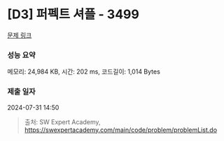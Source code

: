 # [D3] 퍼펙트 셔플 - 3499 

[문제 링크](https://swexpertacademy.com/main/code/problem/problemDetail.do?contestProbId=AWGsRbk6AQIDFAVW) 

### 성능 요약

메모리: 24,984 KB, 시간: 202 ms, 코드길이: 1,014 Bytes

### 제출 일자

2024-07-31 14:50



> 출처: SW Expert Academy, https://swexpertacademy.com/main/code/problem/problemList.do